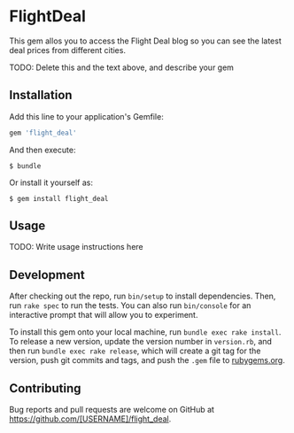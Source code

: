 # FlightDeal

This gem allos you to access the Flight Deal blog so you can see the latest deal prices from different cities.

TODO: Delete this and the text above, and describe your gem

## Installation

Add this line to your application's Gemfile:

```ruby
gem 'flight_deal'
```

And then execute:

    $ bundle

Or install it yourself as:

    $ gem install flight_deal

## Usage

TODO: Write usage instructions here

## Development

After checking out the repo, run `bin/setup` to install dependencies. Then, run `rake spec` to run the tests. You can also run `bin/console` for an interactive prompt that will allow you to experiment.

To install this gem onto your local machine, run `bundle exec rake install`. To release a new version, update the version number in `version.rb`, and then run `bundle exec rake release`, which will create a git tag for the version, push git commits and tags, and push the `.gem` file to [rubygems.org](https://rubygems.org).

## Contributing

Bug reports and pull requests are welcome on GitHub at https://github.com/[USERNAME]/flight_deal.

